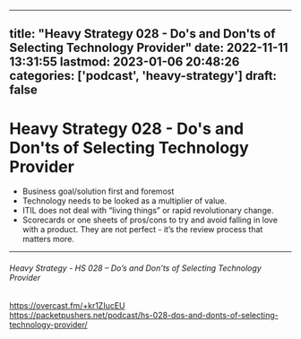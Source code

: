 
---
title: "Heavy Strategy 028 - Do's and Don'ts of Selecting Technology Provider"
date: 2022-11-11 13:31:55
lastmod: 2023-01-06 20:48:26
categories: ['podcast', 'heavy-strategy']
draft: false
---


# Heavy Strategy 028 - Do's and Don'ts of Selecting Technology Provider
* Business goal/solution first and foremost
* Technology needs to be looked as a multiplier of value.
* ITIL does not deal with “living things” or rapid revolutionary change.
* Scorecards or one sheets of pros/cons to try and avoid falling in love with a product. They are not perfect - it’s the review process that matters more.

- - -
###### Heavy Strategy - HS 028 – Do’s and Don’ts of Selecting Technology Provider

https://overcast.fm/+kr1ZIucEU  
https://packetpushers.net/podcast/hs-028-dos-and-donts-of-selecting-technology-provider/

<!-- #public #podcast #heavy-strategy -->

<!-- {BearID:C1153F34-204C-4240-8007-A4CCEF84B622-17573-0000088781633ACD} -->
